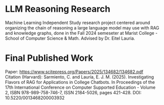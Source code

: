 # LLM Reasoning Research
 Machine Learning Independent Study research project centered around organizing the chain of reasoning a large language model may use with RAG and knowledge graphs, done in the Fall 2024 semeseter at Marist College - School of Computer Science & Math. Advised by Dr. Eitel Lauria.

# Final Published Work
Paper: https://www.scitepress.org/Papers/2025/134682/134682.pdf 
Citation (Harvard): Sarmiento, C. and Lauría, E. J. M. (2025). Investigating Flavors of RAG for Applications in College Chatbots.  In Proceedings of the 17th International Conference on Computer Supported Education - Volume 2, ISBN 978-989-758-746-7, ISSN 2184-5026, pages 421-428.  DOI: 10.5220/0013468200003932  
